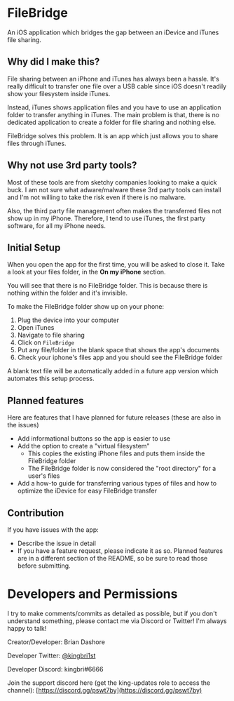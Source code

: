 # FileBridge

An iOS application which bridges the gap between an iDevice and iTunes file sharing.

## Why did I make this?
File sharing between an iPhone and iTunes has always been a hassle. It's really difficult to transfer one file over a USB cable since iOS doesn't readily show your filesystem inside iTunes.

Instead, iTunes shows application files and you have to use an application folder to transfer anything in iTunes. The main problem is that, there is no dedicated application to create a folder for file sharing and nothing else.

FileBridge solves this problem. It is an app which just allows you to share files through iTunes.

## Why not use 3rd party tools?

Most of these tools are from sketchy companies looking to make a quick buck. I am not sure what adware/malware these 3rd party tools can install and I'm not willing to take the risk even if there is no malware.

Also, the third party file management often makes the transferred files not show up in my iPhone. Therefore, I tend to use iTunes, the first party software, for all my iPhone needs.

## Initial Setup
When you open the app for the first time, you will be asked to close it. Take a look at your files folder, in the **On my iPhone** section.

You will see that there is no FileBridge folder. This is because there is nothing within the folder and it's invisible.

To make the FileBridge folder show up on your phone:
1. Plug the device into your computer
2. Open iTunes
3. Navigate to file sharing
4. Click on `FileBridge`
5. Put any file/folder in the blank space that shows the app's documents
6. Check your iphone's files app and you should see the FileBridge folder

A blank text file will be automatically added in a future app version which automates this setup process.

## Planned features
Here are features that I have planned for future releases (these are also in the issues)
- Add informational buttons so the app is easier to use
- Add the option to create a "virtual filesystem"
	- This copies the existing iPhone files and puts them inside the FileBridge folder
	- The FileBridge folder is now considered the "root directory" for a user's files
- Add a how-to guide for transferring various types of files and how to optimize the iDevice for easy FileBridge transfer

## Contribution
If you have issues with the app:

-   Describe the issue in detail
-   If you have a feature request, please indicate it as so. Planned features are in a different section of the README, so be sure to read those before submitting.

# Developers and Permissions

I try to make comments/commits as detailed as possible, but if you don't understand something, please contact me via Discord or Twitter! I'm always happy to talk!

Creator/Developer: Brian Dashore

Developer Twitter: [@kingbri1st](https://twitter.com/kingbri1st)

Developer Discord: kingbri#6666

Join the support discord here (get the king-updates role to access the channel): [https://discord.gg/pswt7by](https://discord.gg/pswt7by)
